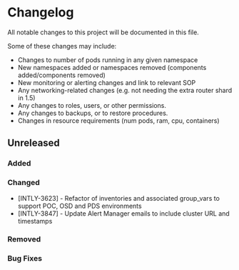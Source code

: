 # Changelog
All notable changes to this project will be documented in this file.

Some of these changes may include:
- Changes to number of pods running in any given namespace
- New namespaces added or namespaces removed (components added/components removed)
- New monitoring or alerting changes and link to relevant SOP 
- Any networking-related changes (e.g. not needing the extra router shard in 1.5)
- Any changes to roles, users, or other permissions.
- Any changes to backups, or to restore procedures.
- Changes in resource requirements (num pods, ram, cpu, containers) 

## Unreleased

### Added

### Changed
* [INTLY-3623] - Refactor of inventories and associated group_vars to support POC, OSD and PDS environments
* [INTLY-3847] - Update Alert Manager emails to include cluster URL and timestamps 

### Removed

### Bug Fixes
